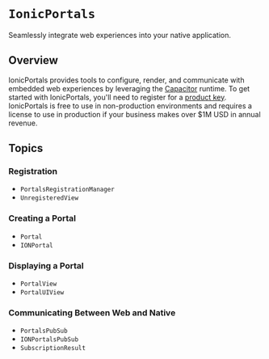 # ``IonicPortals``

Seamlessly integrate web experiences into your native application.

## Overview

IonicPortals provides tools to configure, render, and communicate with embedded web experiences by leveraging the [Capacitor](https://capacitorjs.com) runtime. To get started with IonicPortals, you'll need to register for a [product key](https://ionic.io/register-portals). IonicPortals is free to use in non-production environments and requires a license to use in production if your business makes over $1M USD in annual revenue.

## Topics

### Registration

- ``PortalsRegistrationManager``
- ``UnregisteredView``

### Creating a Portal

- ``Portal``
- ``IONPortal``

### Displaying a Portal

- ``PortalView``
- ``PortalUIView``

### Communicating Between Web and Native

- ``PortalsPubSub``
- ``IONPortalsPubSub``
- ``SubscriptionResult``
